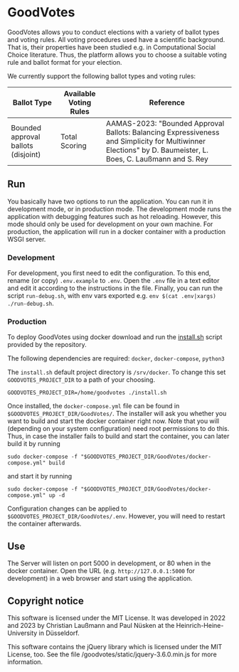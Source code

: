 # GoodVotes

GoodVotes allows you to conduct elections with a variety of ballot types and voting rules.
All voting procedures used have a scientific background.
That is, their properties have been studied e.g. in Computational Social Choice literature.
Thus, the platform allows you to choose a suitable voting rule and ballot format for your election.

We currently support the following ballot types and voting rules:

| Ballot Type                         | Available Voting Rules | Reference                                                                                                                                                   |
|-------------------------------------|------------------------|-------------------------------------------------------------------------------------------------------------------------------------------------------------|
| Bounded approval ballots (disjoint) | Total Scoring          | AAMAS-2023: "Bounded Approval Ballots: Balancing Expressiveness and Simplicity for Multiwinner Elections" by D. Baumeister, L. Boes, C. Laußmann and S. Rey |


## Run

You basically have two options to run the application.
You can run it in development mode, or in production mode.
The development mode runs the application with debugging features such as hot reloading.
However, this mode should only be used for development on your own machine.
For production, the application will run in a docker container with a production WSGI server.

### Development

For development, you first need to edit the configuration.
To this end, rename (or copy) `.env.example` to `.env`.
Open the `.env` file in a text editor and edit it according to the instructions in the file.
Finally, you can run the script `run-debug.sh`, with env vars exported e.g. `env $(cat .env|xargs) ./run-debug.sh`.

### Production

To deploy GoodVotes using docker download and run the [install.sh](https://raw.githubusercontent.com/claussmann/GoodVotes/main/install.sh) script provided by the repository.

The following dependencies are required: `docker`, `docker-compose`, `python3`

The `install.sh` default project directory is `/srv/docker`. To change this set `GOODVOTES_PROJECT_DIR` to a path of your choosing.

`GOODVOTES_PROJECT_DIR=/home/goodvotes ./install.sh`

Once installed, the `docker-compose.yml` file can be found in `$GOODVOTES_PROJECT_DIR/GoodVotes/`.
The installer will ask you whether you want to build and start the docker container right now.
Note that you will (depending on your system configuration) need root permissions to do this.
Thus, in case the installer fails to build and start the container, you can later build it by running

`sudo docker-compose -f "$GOODVOTES_PROJECT_DIR/GoodVotes/docker-compose.yml" build`

and start it by running

`sudo docker-compose -f "$GOODVOTES_PROJECT_DIR/GoodVotes/docker-compose.yml" up -d`

Configuration changes can be applied to `$GOODVOTES_PROJECT_DIR/GoodVotes/.env`.
However, you will need to restart the container afterwards.


## Use

The Server will listen on port 5000 in development, or 80 when in the docker container.
Open the URL (e.g. `http://127.0.0.1:5000` for development) in a web browser and start using the application.


## Copyright notice

This software is licensed under the MIT License. It was developed in 2022 and 2023 by Christian Laußmann and Paul Nüsken at the Heinrich-Heine-University in Düsseldorf.

This software contains the jQuery library which is licensed under the MIT License, too.
See the file /goodvotes/static/jquery-3.6.0.min.js for more information.
